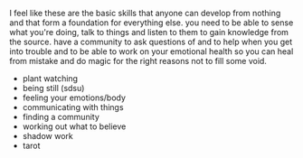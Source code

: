 I feel like these are the basic skills that anyone can develop from nothing and that form a foundation for everything else.
you need to be able to sense what you're doing, talk to things and listen to them to gain knowledge from the source. have a community to ask questions of and to help when you get into trouble and to be able to work on your emotional health so you can heal from mistake and do magic for the right reasons not to fill some void.

- plant watching
- being still (sdsu)
- feeling your emotions/body
- communicating with things
- finding a community
- working out what to believe
- shadow work
- tarot

